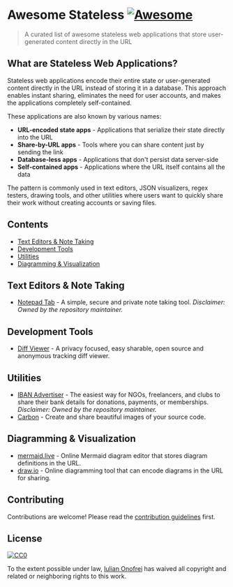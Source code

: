 # Awesome Stateless [![Awesome](https://awesome.re/badge.svg)](https://awesome.re)

> A curated list of awesome stateless web applications that store user-generated content directly in the URL

## What are Stateless Web Applications?

Stateless web applications encode their entire state or user-generated content directly in the URL instead of storing it in a database. This approach enables instant sharing, eliminates the need for user accounts, and makes the applications completely self-contained.

These applications are also known by various names:
- **URL-encoded state apps** - Applications that serialize their state directly into the URL
- **Share-by-URL apps** - Tools where you can share content just by sending the link
- **Database-less apps** - Applications that don't persist data server-side
- **Self-contained apps** - Applications where the URL itself contains all the data

The pattern is commonly used in text editors, JSON visualizers, regex testers, drawing tools, and other utilities where users want to quickly share their work without creating accounts or saving files.

## Contents

- [Text Editors & Note Taking](#text-editors--note-taking)
- [Development Tools](#development-tools)
- [Utilities](#utilities)
- [Diagramming & Visualization](#diagramming--visualization)

## Text Editors & Note Taking

- [Notepad Tab](https://notepadtab.com) - A simple, secure and private note taking tool. *Disclaimer: Owned by the repository maintainer.*

## Development Tools

- [Diff Viewer](https://diffviewer.vercel.app) - A privacy focused, easy sharable, open source and anonymous tracking diff viewer.

## Utilities

- [IBAN Advertiser](https://iban.ad) - The easiest way for NGOs, freelancers, and clubs to share their bank details for donations, payments, or memberships. *Disclaimer: Owned by the repository maintainer.*
- [Carbon](https://carbon.now.sh) - Create and share beautiful images of your source code.

## Diagramming & Visualization

- [mermaid.live](https://mermaid.live) - Online Mermaid diagram editor that stores diagram definitions in the URL.
- [draw.io](https://app.diagrams.net) - Online diagramming tool that can encode diagrams in the URL for sharing.

## Contributing

Contributions are welcome! Please read the [contribution guidelines](contributing.md) first.

## License

[![CC0](https://mirrors.creativecommons.org/presskit/buttons/88x31/svg/cc-zero.svg)](LICENSE)

To the extent possible under law, [Iulian Onofrei](https://github.com/revolter) has waived all copyright and related or neighboring rights to this work.
